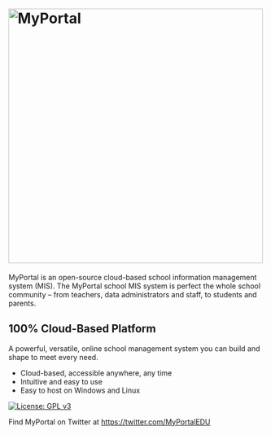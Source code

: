 # <img src="https://i.imgur.com/146wCuq.png" alt="MyPortal" width=500/>
MyPortal is an open-source cloud-based school information management system (MIS). The MyPortal school MIS system is perfect the whole school community – from teachers, data administrators and staff, to students and parents.

## 100% Cloud-Based Platform
A powerful, versatile, online school management system you can build and shape to meet every need.

- Cloud-based, accessible anywhere, any time
- Intuitive and easy to use
- Easy to host on Windows and Linux

[![License: GPL v3](https://img.shields.io/badge/License-GPL%20v3-blue.svg)](https://www.gnu.org/licenses/gpl-3.0.en.html)

Find MyPortal on Twitter at https://twitter.com/MyPortalEDU
